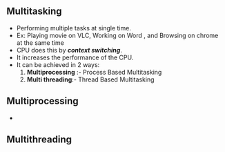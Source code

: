 ## Multitasking

- Performing multiple tasks at single time.
- Ex: Playing movie on VLC, Working on Word , and Browsing on chrome at the same time
- CPU does this by ***context switching***.
- It increases the performance of the CPU.
- It can be achieved in 2 ways:
	1. **Multiprocessing** :- Process Based Multitasking
	2. **Multi threading**:- Thread Based Multitasking
## Multiprocessing
- 

## Multithreading
